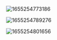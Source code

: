 ![1655254773186](https://user-images.githubusercontent.com/68007558/173714033-54ad3c9a-01d5-4fe5-ab4b-f41588692309.png)

![1655254789276](https://user-images.githubusercontent.com/68007558/173714057-357d61fe-633f-4e1a-b3b3-90da1ceeeb65.png)



![1655254801656](https://user-images.githubusercontent.com/68007558/173714073-ae31380a-3ada-4cd3-bf45-5ac9048c2247.png)



